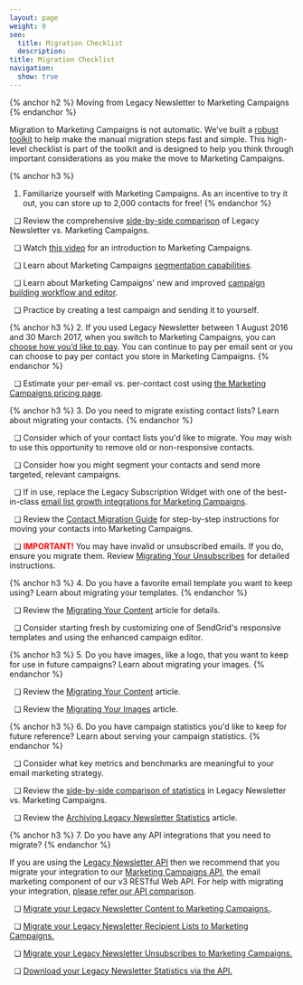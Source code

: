 ```yaml
---
layout: page
weight: 0
seo:
  title: Migration Checklist
  description:
title: Migration Checklist
navigation:
  show: true
---
```


{% anchor h2 %}
Moving from Legacy Newsletter to Marketing Campaigns
{% endanchor %}

Migration to Marketing Campaigns is not automatic. We’ve built a [robust toolkit]({{root_url}}/User_Guide/Legacy_Newsletter/Legacy_Newsletter_Migration/index.html) to help make the manual migration steps fast and simple. This high-level checklist is part of the toolkit and is designed to help you think through important considerations as you make the move to Marketing Campaigns.

{% anchor h3 %}
1. Familiarize yourself with Marketing Campaigns. As an incentive to try it out, you can store up to 2,000 contacts for free!
{% endanchor %}

&nbsp; &#x274f; Review the comprehensive [side-by-side comparison]({{root_url}}/User_Guide/Legacy_Newsletter/Legacy_Newsletter_Migration/Side_by_Side_Comparisons/index.html) of Legacy Newsletter vs. Marketing Campaigns.

&nbsp; &#x274f; Watch [this video]({{root_url}}/User_Guide/Legacy_Newsletter/Legacy_Newsletter_Migration/index.html) for an introduction to Marketing Campaigns.

&nbsp; &#x274f; Learn about Marketing Campaigns [segmentation capabilities]({{root_url}}/User_Guide/Marketing_Campaigns/lists.html).

&nbsp; &#x274f; Learn about Marketing Campaigns' new and improved [campaign building workflow and editor]({{root_url}}/User_Guide/Legacy_Newsletter/Legacy_Newsletter_Migration/Side_by_Side_Comparisons/campaign_building.html).

&nbsp; &#x274f; Practice by creating a test campaign and sending it to yourself.

{% anchor h3 %}
2. If you used Legacy Newsletter between 1 August 2016 and 30 March 2017, when you switch to Marketing Campaigns, you can [choose how you’d like to pay](https://app.sendgrid.com/settings/choose_how_you_pay). You can continue to pay per email sent or you can choose to pay per contact you store in Marketing Campaigns. 
{% endanchor %}

&nbsp; &#x274f; Estimate your per-email vs. per-contact cost using [the Marketing Campaigns pricing page]( https://app.sendgrid.com/settings/choose_how_you_pay).

{% anchor h3 %}
3. Do you need to migrate existing contact lists? Learn about migrating your contacts.
{% endanchor %}

&nbsp; &#x274f; Consider which of your contact lists you'd like to migrate. You may wish to use this opportunity to remove old or non-responsive contacts.

&nbsp; &#x274f; Consider how you might segment your contacts and send more targeted, relevant campaigns.

&nbsp; &#x274f; If in use, replace the Legacy Subscription Widget with one of the best-in-class [email list growth integrations for Marketing Campaigns]({{root_url}}/User_Guide/Legacy_Newsletter/Legacy_Newsletter_Migration/Migration_Tutorials/migrating_recipient_lists.html#-Replacing-the-Legacy-Newsletter-Subscription-Widget).

&nbsp; &#x274f; Review the [Contact Migration Guide]({{root_url}}/User_Guide/Legacy_Newsletter/Legacy_Newsletter_Migration/Migration_Tutorials/migrating_recipient_lists.html) for step-by-step instructions for moving your contacts into Marketing Campaigns.

&nbsp; &#x274f; <b style="color:red">IMPORTANT!</b> You may have invalid or unsubscribed emails. If you do, ensure you migrate them. Review [Migrating Your Unsubscribes]({{root_url}}/User_Guide/Legacy_Newsletter/Legacy_Newsletter_Migration/Migration_Tutorials/migrating_unsubscribes.html) for detailed instructions.

{% anchor h3 %}
4. Do you have a favorite email template you want to keep using? Learn about migrating your templates.
{% endanchor %}

&nbsp; &#x274f; Review the [Migrating Your Content]({{root_url}}/User_Guide/Legacy_Newsletter/Legacy_Newsletter_Migration/Migration_Tutorials/migrating_content.html) article for details.

&nbsp; &#x274f; Consider starting fresh by customizing one of SendGrid's responsive templates and using the enhanced campaign editor.

{% anchor h3 %}
5. Do you have images, like a logo, that you want to keep for use in future campaigns? Learn about migrating your images.
{% endanchor %}

&nbsp; &#x274f; Review the [Migrating Your Content]({{root_url}}/User_Guide/Legacy_Newsletter/Legacy_Newsletter_Migration/Migration_Tutorials/migrating_content.html) article.

&nbsp; &#x274f; Review the [Migrating Your Images]({{root_url}}/User_Guide/Legacy_Newsletter/Legacy_Newsletter_Migration/Migration_Tutorials/migrating_images.html) article.

{% anchor h3 %}
6. Do you have campaign statistics you'd like to keep for future reference? Learn about serving your campaign statistics.
{% endanchor %}

&nbsp; &#x274f; Consider what key metrics and benchmarks are meaningful to your email marketing strategy.

&nbsp; &#x274f; Review the [side-by-side comparison of statistics]({{root_url}}/User_Guide/Legacy_Newsletter/Legacy_Newsletter_Migration/Side_by_Side_Comparisons/statistics_reporting.html) in Legacy Newsletter vs. Marketing Campaigns.

&nbsp; &#x274f; Review the [Archiving Legacy Newsletter Statistics]({{root_url}}/User_Guide/Legacy_Newsletter/Legacy_Newsletter_Migration/Migration_Tutorials/downloading_historical_statistics.html) article.

{% anchor h3 %}
7. Do you have any API integrations that you need to migrate?
{% endanchor %}

If you are using the [Legacy Newsletter API]({{root_url}}/API_Reference/Web_API/Legacy_Features/Marketing_Emails_API/index.html) then we recommend that you migrate your integration to our [Marketing Campaigns API]({{root_url}}/API_Reference/Web_API_v3/Marketing_Campaigns/index.html), the email marketing component of our v3 RESTful Web API. For help with migrating your integration, [please refer our API comparison]({{root_url}}/User_Guide/Legacy_Newsletter/Legacy_Newsletter_Migration/Side_by_Side_Comparisons/api_comparison.html).

&nbsp; &#x274f; [Migrate your Legacy Newsletter Content to Marketing Campaigns.]({{root_url}}/User_Guide/Legacy_Newsletter/Legacy_Newsletter_Migration/Migration_Tutorials/api_migration.html).

&nbsp; &#x274f; [Migrate your Legacy Newsletter Recipient Lists to Marketing Campaigns.]({{root_url}}/User_Guide/Legacy_Newsletter/Legacy_Newsletter_Migration/Migration_Tutorials/api_migration.html)

&nbsp; &#x274f; [Migrate your Legacy Newsletter Unsubscribes to Marketing Campaigns.]({{root_url}}/User_Guide/Legacy_Newsletter/Legacy_Newsletter_Migration/Migration_Tutorials/api_migration.html)

&nbsp; &#x274f; [Download your Legacy Newsletter Statistics via the API.]({{root_url}}/User_Guide/Legacy_Newsletter/Legacy_Newsletter_Migration/Migration_Tutorials/api_migration.html)
